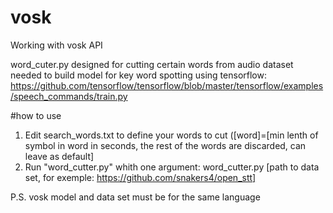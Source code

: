 # vosk
Working with vosk API

word_cuter.py designed for cutting certain words from audio dataset needed to build model for key word spotting using tensorflow:  https://github.com/tensorflow/tensorflow/blob/master/tensorflow/examples/speech_commands/train.py

#how to use
1. Edit search_words.txt to define your words to cut ([word]=[min lenth of symbol in word in seconds, the rest of the words are discarded, can leave as default]
2. Run "word_cutter.py" whith one argument: word_cutter.py [path to data set, for exemple: https://github.com/snakers4/open_stt]

P.S. vosk model and data set must be for the same language

